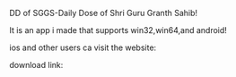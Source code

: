 DD of SGGS-Daily Dose of Shri Guru Granth Sahib!

It is an app i made that supports win32,win64,and android!

ios and other users ca visit the website:

download link:
